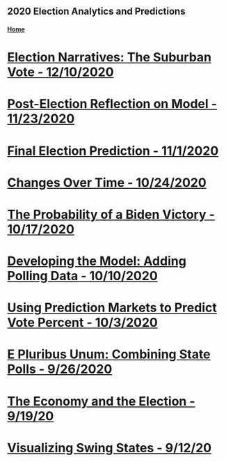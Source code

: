 ## 2020 Election Analytics and Predictions

#### [Home](https://bchaps1999.github.io/2020_election_analytics/)

# [Election Narratives: The Suburban Vote - 12/10/2020](posts/narrative.md)
# [Post-Election Reflection on Model - 11/23/2020](posts/post_election_reflection.md)
# [Final Election Prediction - 11/1/2020](posts/final_prediction.md)
# [Changes Over Time - 10/24/2020](posts/week_7.md)
# [The Probability of a Biden Victory - 10/17/2020](posts/week_6.md)
# [Developing the Model: Adding Polling Data - 10/10/2020](posts/week_5.md)
# [Using Prediction Markets to Predict Vote Percent - 10/3/2020](posts/week_4.md)
# [E Pluribus Unum: Combining State Polls - 9/26/2020](posts/week_3.md)
# [The Economy and the Election - 9/19/20](posts/week_2.md)
# [Visualizing Swing States - 9/12/20](posts/week_1.md)

